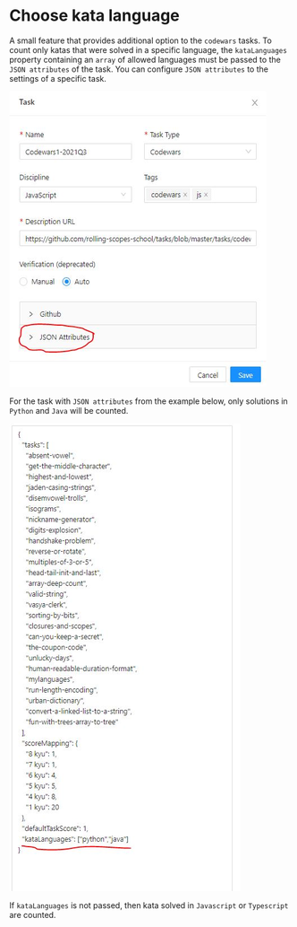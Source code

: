 # Choose kata language

A small feature that provides additional option to the `codewars` tasks. 
To count only katas that were solved in a specific language, the `kataLanguages` ​​property containing an `array` of allowed languages ​​must be passed to the `JSON attributes` of the task.
You can configure `JSON attributes`  to the settings of a specific task.

![Task settings](./img/choose-kata-languages/task-settings.JPG)

For the task with `JSON attributes` ​​from the example below, only solutions in `Python` and `Java` will be counted.

![Task settings](./img/choose-kata-languages/task-json.JPG)

If `kataLanguages` ​​is not passed, then kata solved in `Javascript` or `Typescript` are counted.
